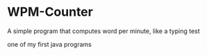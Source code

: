 # WPM-Counter
A simple program that computes word per minute, like a typing test

one of my first java programs
